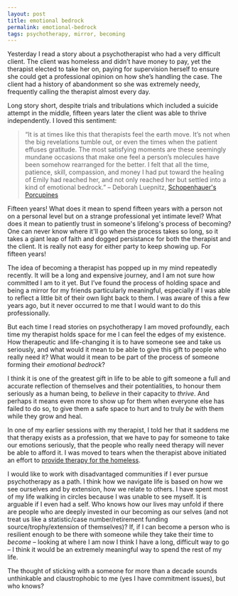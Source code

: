 ```yaml
---
layout: post
title: emotional bedrock
permalink: emotional-bedrock
tags: psychotherapy, mirror, becoming
---
```

Yesterday I read a story about a psychotherapist who had a very difficult client. The client was homeless and didn’t have money to pay, yet the therapist elected to take her on, paying for supervision herself to ensure she could get a professional opinion on how she’s handling the case. The client had a history of abandonment so she was extremely needy, frequently calling the therapist almost every day.

Long story short, despite trials and tribulations which included a suicide attempt in the middle, fifteen years later the client was able to thrive independently. I loved this sentiment:

> “It is at times like this that therapists feel the earth move. It’s not when the big revelations tumble out, or even the times when the patient effuses gratitude. The most satisfying moments are these seemingly mundane occasions that make one feel a person’s molecules have been somehow rearranged for the better. I felt that all the time, patience, skill, compassion, and money I had put toward the healing of Emily had reached her, and not only reached her but settled into a kind of emotional bedrock.” – Deborah Luepnitz, [Schopenhauer's Porcupines](https://www.goodreads.com/book/show/19507.Schopenhauer_s_Porcupines)

Fifteen years! What does it mean to spend fifteen years with a person not on a personal level but on a strange professional yet intimate level? What does it mean to patiently trust in someone's lifelong's process of becoming? One can never know where it'll go when the process takes so long, so it takes a giant leap of faith and dogged persistance for both the therapist and the client. It is really not easy for either party to keep showing up. For fifteen years!

The idea of becoming a therapist has popped up in my mind repeatedly recently. It will be a long and expensive journey, and I am not sure how committed I am to it yet. But I’ve found the process of holding space and being a mirror for my friends particularly meaningful, especially if I was able to reflect a little bit of their own light back to them. I was aware of this a few years ago, but it never occurred to me that I would want to do this professionally. 

But each time I read stories on psychotherapy I am moved profoundly, each time my therapist holds space for me I can feel the edges of my existence. How therapeutic and life-changing it is to have someone see and take us seriously, and what would it mean to be able to give this gift to people who really need it? What would it mean to be part of the process of someone forming their _emotional bedrock_?

I think it is one of the greatest gift in life to be able to gift someone a full and accurate reflection of themselves and their potentialities, to honour them seriously as a human being, to _believe_ in their capacity to _thrive_. And perhaps it means even more to show up for them when everyone else has failed to do so, to give them a safe space to hurt and to truly _be_ with them while they grow and heal.

In one of my earlier sessions with my therapist, I told her that it saddens me that therapy exists as a profession, that we have to pay for someone to take our emotions seriously, that the people who really need therapy will never be able to afford it. I was moved to tears when the therapist above initiated an effort to [provide therapy for the homeless](https://projecthome.org/posts/2016/01/untying-knots-mind).

I would like to work with disadvantaged communities if I ever pursue psychotherapy as a path. I think how we navigate life is based on how we see ourselves and by extension, how we relate to others. I have spent most of my life walking in circles because I was unable to see myself. It is arguable if I even had a self. Who knows how our lives may unfold if there are people who are deeply invested in our becoming as our selves (and not treat us like a statistic/case number/retirement funding source/trophy/extension of themselves)? If, if I can become a person who is resilient enough to be there with someone while they take their time to _become_ – looking at where I am now I think I have a long, difficult way to go – I think it would be an extremely meaningful way to spend the rest of my life.

The thought of sticking with a someone for more than a decade sounds unthinkable and claustrophobic to me (yes I have commitment issues), but who knows?
